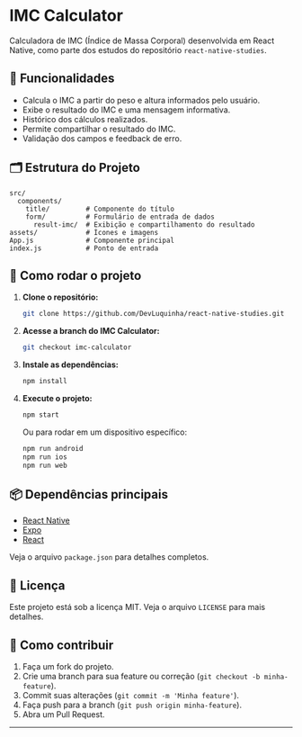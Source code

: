 # IMC Calculator

Calculadora de IMC (Índice de Massa Corporal) desenvolvida em React Native, como parte dos estudos do repositório `react-native-studies`.

## 📱 Funcionalidades

- Calcula o IMC a partir do peso e altura informados pelo usuário.
- Exibe o resultado do IMC e uma mensagem informativa.
- Histórico dos cálculos realizados.
- Permite compartilhar o resultado do IMC.
- Validação dos campos e feedback de erro.

## 🗂 Estrutura do Projeto

```
src/
  components/
    title/         # Componente do título
    form/          # Formulário de entrada de dados
      result-imc/  # Exibição e compartilhamento do resultado
assets/            # Ícones e imagens
App.js             # Componente principal
index.js           # Ponto de entrada
```

## 🚀 Como rodar o projeto

1. **Clone o repositório:**
   ```bash
   git clone https://github.com/DevLuquinha/react-native-studies.git
   ```
2. **Acesse a branch do IMC Calculator:**
   ```bash
   git checkout imc-calculator
   ```
3. **Instale as dependências:**
   ```bash
   npm install
   ```
4. **Execute o projeto:**
   ```bash
   npm start
   ```
   Ou para rodar em um dispositivo específico:
   ```bash
   npm run android
   npm run ios
   npm run web
   ```

## 📦 Dependências principais

- [React Native](https://reactnative.dev/)
- [Expo](https://expo.dev/)
- [React](https://react.dev/)

Veja o arquivo `package.json` para detalhes completos.

## 📝 Licença

Este projeto está sob a licença MIT. Veja o arquivo `LICENSE` para mais detalhes.

## 🤝 Como contribuir

1. Faça um fork do projeto.
2. Crie uma branch para sua feature ou correção (`git checkout -b minha-feature`).
3. Commit suas alterações (`git commit -m 'Minha feature'`).
4. Faça push para a branch (`git push origin minha-feature`).
5. Abra um Pull Request.

---
